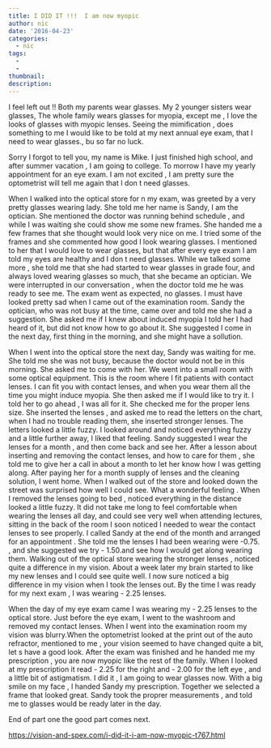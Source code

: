 ```yaml
---
title: I DID IT !!!  I am now myopic
author: nic
date: '2016-04-23'
categories:
  - nic
tags:
  - 
  - 
thumbnail: 
description: 
---
```


I feel left out !!
Both my parents wear glasses.
My 2 younger sisters wear glasses,
The whole family wears glasses for myopia, except me ,
I love the looks of glasses with myopic lenses.
Seeing the mimification , does something to me 
I would like to be told at my next annual eye exam, that I need to wear glasses., bu so far no luck.

Sorry I forgot to tell you, my name is Mike.
I just finished high school, and after summer vacation , I am going to college.
To morrow I have my yearly appointment for an eye exam.
I am not excited , I am pretty sure the optometrist will tell me again that I don t need glasses.

When I walked into the optical store for n my exam, was greeted by a very pretty glasses wearing lady.
She told me her name is Sandy, I am the optician.
She mentioned the doctor was running behind schedule , and while I was waiting  she could show me some new frames.
She handed me a few frames that she thought would look very nice on me.
I tried some of the frames and she commented how good I look wearing glasses.
I mentioned to her that I would love to wear glasses, but that after every eye exam I am told my eyes are healthy and I don t need glasses.
While we talked some more , she told me that she had started to wear glasses in grade four, and always loved wearing glasses so much,
that she became an optician.
We were interrupted in our conversation , when the doctor told me he was ready to see me.
The exam went as expected, no glasses.
I must have looked pretty sad when I came out of the examination room.
Sandy the optician, who was not busy at the time, came over and told me she had a suggestion.
She asked me if I knew about induced myopia 
I told her I had heard of it, but did not know how to go about it.
She suggested I come in the next day, first thing in the morning, and she might have a sollution.

When I went into the optical store the next day, Sandy was waiting for me.
She told me she was not busy, because the doctor would not be in this morning.
She asked me to come with her.
We went into a small room with some optical equipment.
This is the room where I fit patients with contact lenses.
I can fit you with contact lenses, and when you wear them all the time you might induce myopia.
She then asked me if I would like to try it.
I told her to go ahead , I was all for it.
She checked me for the proper lens size.
She inserted the lenses , and asked me to read the letters on the chart, when I had no trouble reading them, she inserted stronger lenses.
The letters looked a little fuzzy.
I looked around and noticed everything fuzzy and a little further away, I liked that feeling.
Sandy suggested I wear the lenses for a month , and then come back and see her.
After a lesson about inserting and removing the contact lenses, and how to care for them , she told me to give her a call 
in about a month to let her know how I was getting along.
After paying her for a month supply of lenses and the cleaning solution, I went home.
When I walked out of the store and looked down the street was surprised how well I could see.
What a wonderful feeling .
When I removed the lenses going to bed , noticed everything in the distance looked a little fuzzy.
It did not take me long to feel comfortable when wearing the lenses all day, and could see very well when attending lectures, 
sitting in the back of the room
I soon noticed I needed to wear the contact lenses to see properly.
I called Sandy at the end of the month and arranged for an appointment .
She told me the lenses I had been wearing were -0.75.
, and she suggested we try - 1.50.and see how I would get along wearing them.
Walking out of the optical store wearing the stronger lenses , noticed quite a difference in my vision.
About a week later my brain started to like my new lenses and I could see quite well.
I now sure noticed a big difference in my vision when I took the lenses out.
By the time I was ready for my next exam , I was wearing - 2.25 lenses.


When the day of my eye exam came I was wearing my - 2.25 lenses to the optical store.
Just before the eye exam, I went to the washroom and removed my contact lenses.
When I went into the examination room my vision was blurry.When the optometrist  looked at the print out of the auto refractor,
mentioned to me , your vision seemed to have changed quite a bit, let s have a good look.
After the exam was finished and he handed me my prescription , you are now myopic like the rest of the family.
When I looked at my prescription it read - 2.25 for the right and - 2.00 for the left eye , and a little bit of astigmatism.
I did it , I am going to wear glasses now.
With a big smile on my face , I handed Sandy my prescription.
Together  we selected a frame that looked great.
Sandy took the proprer measurements , and told me to glasses would be ready later in the day.


End of part one the good part comes next.

https://vision-and-spex.com/i-did-it-i-am-now-myopic-t767.html
